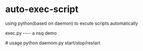 # auto-exec-script
<p>using python(based on daemon) to excute scripts automatically</p>
<p>exec.py ---- a nsq demo</p>
# usage
python daemom.py start/stop/restart
